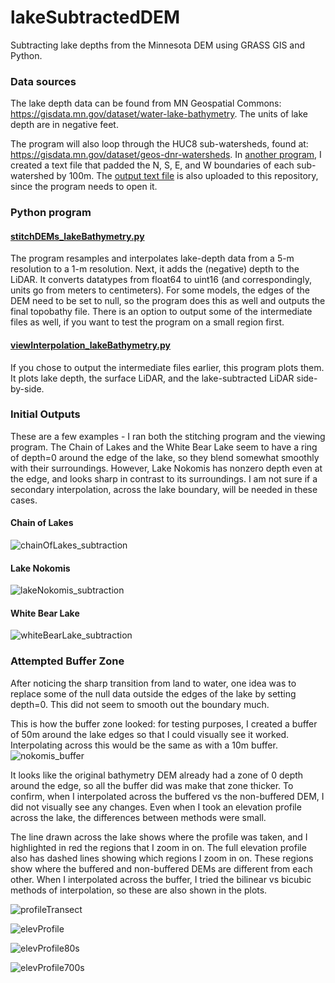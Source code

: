 # lakeSubtractedDEM
Subtracting lake depths from the Minnesota DEM using GRASS GIS and Python.

### Data sources
The lake depth data can be found from MN Geospatial Commons: https://gisdata.mn.gov/dataset/water-lake-bathymetry. The units of lake depth are in negative feet.

The program will also loop through the HUC8 sub-watersheds, found at: https://gisdata.mn.gov/dataset/geos-dnr-watersheds. In [another program](https://github.com/MNiMORPH/GRASS-drainageDitches/blob/main/grassScript.py), I created a text file that padded the N, S, E, and W boundaries of each sub-watershed by 100m. The [output text file](https://github.com/uashrani/lakeSubtractedDEM/blob/main/wsBuffer.txt) is also uploaded to this repository, since the program needs to open it. 

### Python program
#### [stitchDEMs_lakeBathymetry.py](https://github.com/uashrani/lakeSubtractedDEM/blob/main/stitchDEMs_lakeBathymetry.py)
The program resamples and interpolates lake-depth data from a 5-m resolution to a 1-m resolution. Next, it adds the (negative) depth to the LiDAR. It converts datatypes from float64 to uint16 (and correspondingly, units go from meters to centimeters). For some models, the edges of the DEM need to be set to null, so the program does this as well and outputs the final topobathy file. There is an option to output some of the intermediate files as well, if you want to test the program on a small region first.

#### [viewInterpolation_lakeBathymetry.py](https://github.com/uashrani/lakeSubtractedDEM/blob/main/viewInterpolation_lakeBathymetry.py)
If you chose to output the intermediate files earlier, this program plots them. It plots lake depth, the surface LiDAR, and the lake-subtracted LiDAR side-by-side.  

### Initial Outputs
These are a few examples - I ran both the stitching program and the viewing program. The Chain of Lakes and the White Bear Lake seem to have a ring of depth=0 around the edge of the lake, so they blend somewhat smoothly with their surroundings. However, Lake Nokomis has nonzero depth even at the edge, and looks sharp in contrast to its surroundings. I am not sure if a secondary interpolation, across the lake boundary, will be needed in these cases.

#### Chain of Lakes
![chainOfLakes_subtraction](https://github.com/user-attachments/assets/cb29d8ef-d365-46ac-94bd-3f607e1fbe05)

#### Lake Nokomis
![lakeNokomis_subtraction](https://github.com/user-attachments/assets/28ec89d5-378d-4a2f-b54a-b0bf1e7ec336)

#### White Bear Lake
![whiteBearLake_subtraction](https://github.com/user-attachments/assets/8271754e-c299-4dac-bb6b-b999f425ea06)

### Attempted Buffer Zone
After noticing the sharp transition from land to water, one idea was to replace some of the null data outside the edges of the lake by setting depth=0. This did not seem to smooth out the boundary much. 

This is how the buffer zone looked: for testing purposes, I created a buffer of 50m around the lake edges so that I could visually see it worked. Interpolating across this would be the same as with a 10m buffer.
![nokomis_buffer](https://github.com/user-attachments/assets/f7de82cc-10ba-47ce-ae42-f5c310c01c5b)

It looks like the original bathymetry DEM already had a zone of 0 depth around the edge, so all the buffer did was make that zone thicker. To confirm, when I interpolated across the buffered vs the non-buffered DEM, I did not visually see any changes. Even when I took an elevation profile across the lake, the differences between methods were small. 

The line drawn across the lake shows where the profile was taken, and I highlighted in red the regions that I zoom in on. The full elevation profile also has dashed lines showing which regions I zoom in on. These regions show where the buffered and non-buffered DEMs are different from each other. When I interpolated across the buffer, I tried the bilinear vs bicubic methods of interpolation, so these are also shown in the plots.

![profileTransect](https://github.com/user-attachments/assets/1b644496-0131-476f-88bd-d751c1591da8)

![elevProfile](https://github.com/user-attachments/assets/faec3030-7018-4d27-8f8c-61d91b1daf3d)

![elevProfile80s](https://github.com/user-attachments/assets/889f50e1-1a64-4fd0-a0f4-69cfa3192529)

![elevProfile700s](https://github.com/user-attachments/assets/f9c17684-b242-4e17-9980-1a28c68901da)
